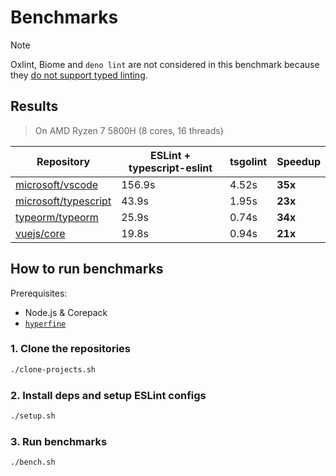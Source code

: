 # Benchmarks

> [!NOTE]
> Oxlint, Biome and `deno lint` are not considered in this benchmark because they [do not support typed linting](https://www.joshuakgoldberg.com/blog/why-typed-linting-needs-typescript-today/).

## Results

> On AMD Ryzen 7 5800H (8 cores, 16 threads)

| Repository                                                      | ESLint + typescript-eslint | tsgolint | Speedup |
| --------------------------------------------------------------- | -------------------------- | -------- | ------- |
| [microsoft/vscode](https://github.com/microsoft/vscode)         | 156.9s                     | 4.52s    | **35x** |
| [microsoft/typescript](https://github.com/microsoft/typescript) | 43.9s                      | 1.95s    | **23x** |
| [typeorm/typeorm](https://github.com/typeorm/typeorm)           | 25.9s                      | 0.74s    | **34x** |
| [vuejs/core](https://github.com/vuejs/core)                     | 19.8s                      | 0.94s    | **21x** |

## How to run benchmarks

Prerequisites:

- Node.js & Corepack
- [`hyperfine`](https://github.com/sharkdp/hyperfine)

### 1. Clone the repositories

```bash
./clone-projects.sh
```

### 2. Install deps and setup ESLint configs

```bash
./setup.sh
```

### 3. Run benchmarks

```bash
./bench.sh
```
